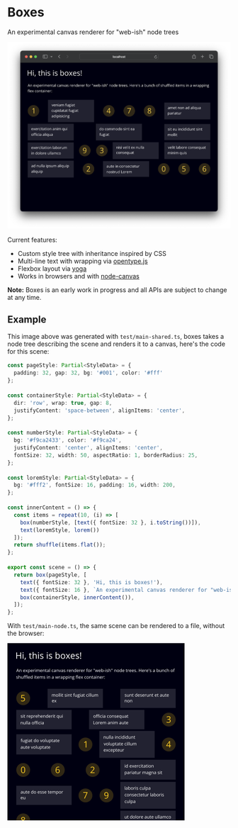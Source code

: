 # Boxes

An experimental canvas renderer for "web-ish" node trees

<img src="docs/test-images/browser.png" width="600px"/>

Current features:

- Custom style tree with inheritance inspired by CSS
- Multi-line text with wrapping via [opentype.js]()
- Flexbox layout via [yoga](https://www.yogalayout.dev/)
- Works in browsers and with [node-canvas](https://www.npmjs.com/package/canvas)

**Note:** Boxes is an early work in progress and all APIs are subject to change at any time.

## Example

This image above was generated with `test/main-shared.ts`, boxes takes a node tree describing the scene and renders it to a canvas, here's the code for this scene:

```ts
const pageStyle: Partial<StyleData> = {
  padding: 32, gap: 32, bg: '#001', color: '#fff'
};

const containerStyle: Partial<StyleData> = {
  dir: 'row', wrap: true, gap: 8,
  justifyContent: 'space-between', alignItems: 'center',
};

const numberStyle: Partial<StyleData> = {
  bg: '#f9ca2433', color: '#f9ca24', 
  justifyContent: 'center', alignItems: 'center',
  fontSize: 32, width: 50, aspectRatio: 1, borderRadius: 25,
};

const loremStyle: Partial<StyleData> = {
  bg: '#fff2', fontSize: 16, padding: 16, width: 200,
};

const innerContent = () => {
  const items = repeat(10, (i) => [
    box(numberStyle, [text({ fontSize: 32 }, i.toString())]),
    text(loremStyle, lorem())
  ]);
  return shuffle(items.flat());
};

export const scene = () => {
  return box(pageStyle, [
    text({ fontSize: 32 }, 'Hi, this is boxes!'),
    text({ fontSize: 16 }, `An experimental canvas renderer for "web-ish" node trees. Here's a bunch of shuffled items in a wrapping flex container:`),
    box(containerStyle, innerContent()),
  ]);
};
```

With `test/main-node.ts`, the same scene can be rendered to a file, without the browser:

<img src="docs/test-images/out.png" width="400px"/>
